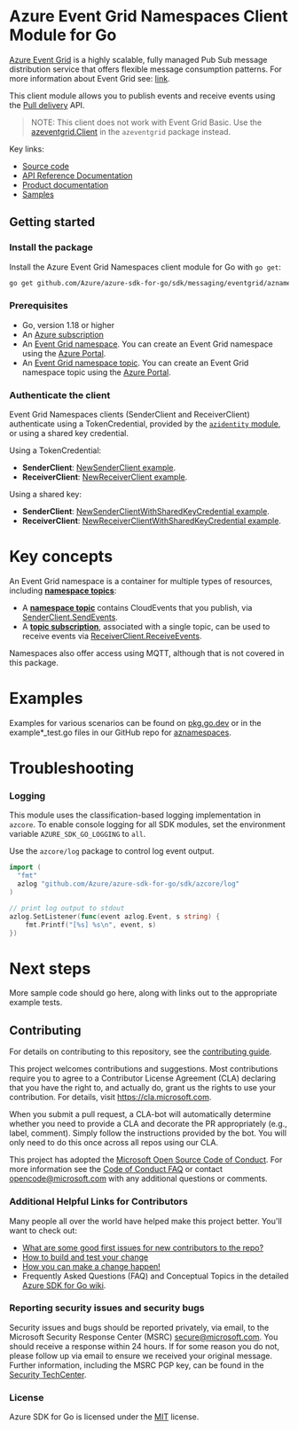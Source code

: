 # Azure Event Grid Namespaces Client Module for Go

[Azure Event Grid](https://learn.microsoft.com/azure/event-grid/overview) is a highly scalable, fully managed Pub Sub message distribution service that offers flexible message consumption patterns. For more information about Event Grid see: [link](https://learn.microsoft.com/azure/event-grid/overview).

This client module allows you to publish events and receive events using the [Pull delivery](https://learn.microsoft.com/azure/event-grid/pull-delivery-overview) API.

> NOTE: This client does not work with Event Grid Basic. Use the [azeventgrid.Client][godoc_egbasic_client] in the `azeventgrid` package instead.

Key links:
- [Source code][source]
- [API Reference Documentation][godoc]
- [Product documentation](https://azure.microsoft.com/services/event-grid/)
- [Samples][godoc_examples]

## Getting started

### Install the package

Install the Azure Event Grid Namespaces client module for Go with `go get`:

```bash
go get github.com/Azure/azure-sdk-for-go/sdk/messaging/eventgrid/aznamespaces
```

### Prerequisites

- Go, version 1.18 or higher
- An [Azure subscription](https://azure.microsoft.com/free/)
- An [Event Grid namespace][ms_namespace]. You can create an Event Grid namespace using the [Azure Portal][ms_create_namespace].
- An [Event Grid namespace topic][ms_topic]. You can create an Event Grid namespace topic using the [Azure Portal][ms_create_topic].

### Authenticate the client

Event Grid Namespaces clients (SenderClient and ReceiverClient) authenticate using a TokenCredential, provided by the [`azidentity` module](https://pkg.go.dev/github.com/Azure/azure-sdk-for-go/tree/main/sdk/azidentity), or using a shared key credential. 

Using a TokenCredential:
* **SenderClient**: [NewSenderClient example][godoc_example_newsender].
* **ReceiverClient**: [NewReceiverClient example][godoc_example_newreceiver].

Using a shared key:
* **SenderClient**: [NewSenderClientWithSharedKeyCredential example][godoc_example_newsender_sharedkey].
* **ReceiverClient**: [NewReceiverClientWithSharedKeyCredential example][godoc_example_newreceiver_sharedkey].

# Key concepts

An Event Grid namespace is a container for multiple types of resources, including [**namespace topics**][ms_topic]:
- A [**namespace topic**][ms_topic] contains CloudEvents that you publish, via [SenderClient.SendEvents][godoc_send].
- A [**topic subscription**][ms_subscription], associated with a single topic, can be used to receive events via [ReceiverClient.ReceiveEvents][godoc_receive].

Namespaces also offer access using MQTT, although that is not covered in this package.

# Examples

Examples for various scenarios can be found on [pkg.go.dev][godoc_examples] or in the example*_test.go files in our GitHub repo for [aznamespaces][source].

# Troubleshooting

### Logging

This module uses the classification-based logging implementation in `azcore`. To enable console logging for all SDK modules, set the environment variable `AZURE_SDK_GO_LOGGING` to `all`. 

Use the `azcore/log` package to control log event output.

```go
import (
  "fmt"
  azlog "github.com/Azure/azure-sdk-for-go/sdk/azcore/log"
)

// print log output to stdout
azlog.SetListener(func(event azlog.Event, s string) {
    fmt.Printf("[%s] %s\n", event, s)
})
```

# Next steps

More sample code should go here, along with links out to the appropriate example tests.

## Contributing
For details on contributing to this repository, see the [contributing guide][azure_sdk_for_go_contributing].

This project welcomes contributions and suggestions.  Most contributions require you to agree to a
Contributor License Agreement (CLA) declaring that you have the right to, and actually do, grant us
the rights to use your contribution. For details, visit https://cla.microsoft.com.

When you submit a pull request, a CLA-bot will automatically determine whether you need to provide
a CLA and decorate the PR appropriately (e.g., label, comment). Simply follow the instructions
provided by the bot. You will only need to do this once across all repos using our CLA.

This project has adopted the [Microsoft Open Source Code of Conduct](https://opensource.microsoft.com/codeofconduct/).
For more information see the [Code of Conduct FAQ](https://opensource.microsoft.com/codeofconduct/faq/) or
contact [opencode@microsoft.com](mailto:opencode@microsoft.com) with any additional questions or comments.

### Additional Helpful Links for Contributors  
Many people all over the world have helped make this project better.  You'll want to check out:

* [What are some good first issues for new contributors to the repo?](https://github.com/azure/azure-sdk-for-go/issues?q=is%3Aopen+is%3Aissue+label%3A%22up+for+grabs%22)
* [How to build and test your change][azure_sdk_for_go_contributing_developer_guide]
* [How you can make a change happen!][azure_sdk_for_go_contributing_pull_requests]
* Frequently Asked Questions (FAQ) and Conceptual Topics in the detailed [Azure SDK for Go wiki](https://github.com/azure/azure-sdk-for-go/wiki).

<!-- ### Community-->
### Reporting security issues and security bugs

Security issues and bugs should be reported privately, via email, to the Microsoft Security Response Center (MSRC) <secure@microsoft.com>. You should receive a response within 24 hours. If for some reason you do not, please follow up via email to ensure we received your original message. Further information, including the MSRC PGP key, can be found in the [Security TechCenter](https://www.microsoft.com/msrc/faqs-report-an-issue).

### License

Azure SDK for Go is licensed under the [MIT](https://github.com/Azure/azure-sdk-for-go/blob/main/sdk/template/aztemplate/LICENSE.txt) license.

<!-- LINKS -->
[azure_sdk_for_go_contributing]: https://github.com/Azure/azure-sdk-for-go/blob/main/CONTRIBUTING.md
[azure_sdk_for_go_contributing_developer_guide]: https://github.com/Azure/azure-sdk-for-go/blob/main/CONTRIBUTING.md#developer-guide
[azure_sdk_for_go_contributing_pull_requests]: https://github.com/Azure/azure-sdk-for-go/blob/main/CONTRIBUTING.md#pull-requests
[source]: https://github.com/Azure/azure-sdk-for-go/tree/main/sdk/messaging/eventgrid/aznamespaces
[godoc]: https://pkg.go.dev/github.com/Azure/azure-sdk-for-go/sdk/messaging/eventgrid/aznamespaces
[godoc_send]: https://pkg.go.dev/github.com/Azure/azure-sdk-for-go/sdk/messaging/eventgrid/aznamespaces#SenderClient.SendEvents
[godoc_receive]: https://pkg.go.dev/github.com/Azure/azure-sdk-for-go/sdk/messaging/eventgrid/aznamespaces#ReceiverClient.ReceiveEvents
[godoc_examples]: https://pkg.go.dev/github.com/Azure/azure-sdk-for-go/sdk/messaging/eventgrid/aznamespaces#pkg-examples
[godoc_example_newsender_sharedkey]: https://pkg.go.dev/github.com/Azure/azure-sdk-for-go/sdk/messaging/eventgrid/aznamespaces#example-NewSenderClientWithSharedKeyCredential
[godoc_example_newreceiver_sharedkey]: https://pkg.go.dev/github.com/Azure/azure-sdk-for-go/sdk/messaging/eventgrid/aznamespaces#example-NewReceiverClientWithSharedKeyCredential
[godoc_example_newsender]: https://pkg.go.dev/github.com/Azure/azure-sdk-for-go/sdk/messaging/eventgrid/aznamespaces#example-NewSenderClient
[godoc_example_newreceiver]: https://pkg.go.dev/github.com/Azure/azure-sdk-for-go/sdk/messaging/eventgrid/aznamespaces#example-NewReceiverClient
[godoc_egbasic_client]: https://pkg.go.dev/github.com/Azure/azure-sdk-for-go/sdk/messaging/eventgrid/aznamespaces#Client
[ms_namespace]: https://learn.microsoft.com/azure/event-grid/concepts-pull-delivery#namespaces
[ms_topic]: https://learn.microsoft.com/azure/event-grid/concepts-pull-delivery#namespace-topics
[ms_subscription]: https://learn.microsoft.com/azure/event-grid/concepts-pull-delivery#event-subscriptions
[ms_create_namespace]: https://learn.microsoft.com/azure/event-grid/create-view-manage-namespaces
[ms_create_topic]: https://learn.microsoft.com/azure/event-grid/create-view-manage-namespace-topics
